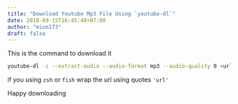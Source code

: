 ```yaml
---
title: "Download Youtube Mp3 File Using `youtube-dl`"
date: 2018-09-15T16:45:48+07:00
author: "miun173"
draft: false
---
```


This is the command to download it

```bash
youtube-dl -i --extract-audio --audio-format mp3 --audio-quality 0 <url>
```

if you using `zsh` or `fish` wrap the url using quotes `'url'`

Happy downloading


